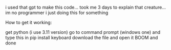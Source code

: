 i used that gpt to make this code... took me 3 days to explain that creature... im no programmer i just doing this for something

How to get it working:

get python (i use 3.11 version)
go to command prompt (windows one) and type this in pip install keyboard
download the file and open it
BOOM and done
